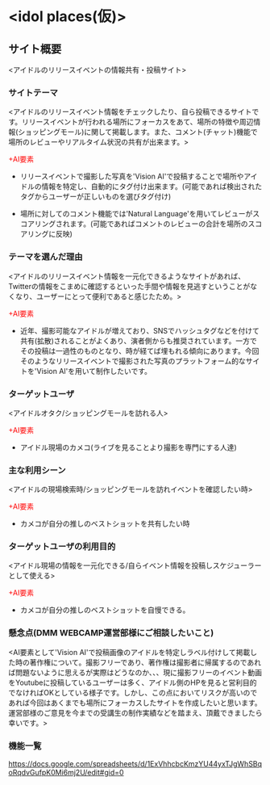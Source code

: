 # <idol places(仮)>

## サイト概要
<アイドルのリリースイベントの情報共有・投稿サイト>

### サイトテーマ
<アイドルのリリースイベント情報をチェックしたり、自ら投稿できるサイトです。リリースイベントが行われる場所にフォーカスをあて、場所の特徴や周辺情報(ショッピングモール)に関して掲載します。また、コメント(チャット)機能で場所のレビューやリアルタイム状況の共有が出来ます。>

<font color="Red">+AI要素</font>
- リリースイベントで撮影した写真を'Vision AI'で投稿することで場所やアイドルの情報を特定し、自動的にタグ付け出来ます。(可能であれば検出されたタグからユーザーが正しいものを選びタグ付け)

- 場所に対してのコメント機能では'Natural Language'を用いてレビューがスコアリングされます。(可能であればコメントのレビューの合計を場所のスコアリングに反映)

### テーマを選んだ理由
<アイドルのリリースイベント情報を一元化できるようなサイトがあれば、Twitterの情報をこまめに確認するといった手間や情報を見逃すということがなくなり、ユーザーにとって便利であると感じたため。>

<font color="Red">+AI要素</font>
- 近年、撮影可能なアイドルが増えており、SNSでハッシュタグなどを付けて共有(拡散)されることがよくあり、演者側からも推奨されています。一方でその投稿は一過性のものとなり、時が経てば埋もれる傾向にあります。今回そのようなリリースイベントで撮影された写真のプラットフォーム的なサイトを'Vision AI'を用いて制作したいです。

### ターゲットユーザ
<アイドルオタク/ショッピングモールを訪れる人>

<font color="Red">+AI要素</font>
- アイドル現場のカメコ(ライブを見ることより撮影を専門にする人達)

### 主な利用シーン
<アイドルの現場検索時/ショッピングモールを訪れイベントを確認したい時>

<font color="Red">+AI要素</font>
- カメコが自分の推しのベストショットを共有したい時

### ターゲットユーザの利用目的
<アイドル現場の情報を一元化できる/自らイベント情報を投稿しスケジューラーとして使える>

<font color="Red">+AI要素</font>
- カメコが自分の推しのベストショットを自慢できる。

### 懸念点(DMM WEBCAMP運営部様にご相談したいこと)
<AI要素として'Vision AI'で投稿画像のアイドルを特定しラベル付けして掲載した時の著作権について。撮影フリーであり、著作権は撮影者に帰属するのであれば問題ないように思えるが実際はどうなのか、、、現に撮影フリーのイベント動画をYoutubeに投稿しているユーザーは多く、アイドル側のHPを見ると営利目的でなければOKとしている様子です。しかし、この点においてリスクが高いのであれば今回はあくまでも場所にフォーカスしたサイトを作成したいと思います。運営部様のご意見を今までの受講生の制作実績などを踏まえ、頂戴できましたら幸いです。>

<!-- ## 設計書 -->

### 機能一覧
<https://docs.google.com/spreadsheets/d/1ExVhhcbcKmzYU44yxTJgWhSBqoRqdvGufpK0Mi6mj2U/edit#gid=0>
